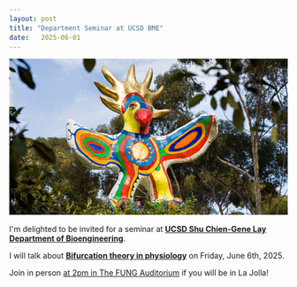 ```yaml
---
layout: post
title: "Department Seminar at UCSD BME"
date:   2025-06-01
---
```


![UCSD_Sungod](/images/UCSD_Sungod.jpg)

I'm delighted to be invited for a seminar at [**UCSD Shu Chien-Gene Lay Department of Bioengineering**](https://be.ucsd.edu). 

I will talk about [**Bifurcation theory in physiology**](https://be.ucsd.edu/seminar/2025/bifurcation-theory-physiology) on Friday, June 6th, 2025. 

Join in person <ins>at 2pm in The FUNG Auditorium</ins> if you will be in La Jolla!
